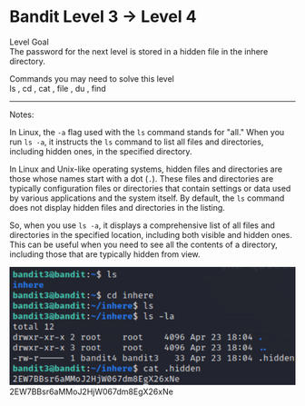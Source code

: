 # Bandit Level 3 → Level 4
Level Goal  
The password for the next level is stored in a hidden file in the inhere directory.

Commands you may need to solve this level  
ls , cd , cat , file , du , find
***
Notes:

In Linux, the `-a` flag used with the `ls` command stands for "all." When you run `ls -a`, it instructs the `ls` command to list all files and directories, including hidden ones, in the specified directory.

In Linux and Unix-like operating systems, hidden files and directories are those whose names start with a dot (`.`). These files and directories are typically configuration files or directories that contain settings or data used by various applications and the system itself. By default, the `ls` command does not display hidden files and directories in the listing.

So, when you use `ls -a`, it displays a comprehensive list of all files and directories in the specified location, including both visible and hidden ones. This can be useful when you need to see all the contents of a directory, including those that are typically hidden from view.

![Alt text](<Images/Level 4.png>)  
2EW7BBsr6aMMoJ2HjW067dm8EgX26xNe
